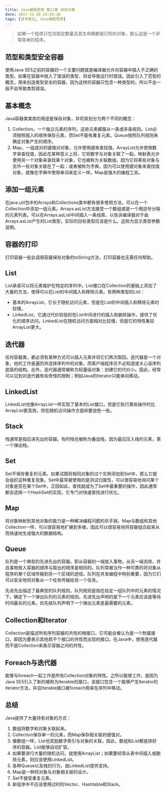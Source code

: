 ```yaml
---
title: Java编程思想 第11章 持有对象
date: 2017-11-26 19:54:20
tags: [读书笔记, Java编程思想]
---
```

> 如果一个程序只包含固定数量且其生命期都是已知的对象，那么这是一个非常简单的程序。

<!--more-->

## 范型和类型安全容器

使用Java SE5之前的容器的一个主要问题就是编译器允许向容器中插入不正确的类型。如果在容器中放入了错误的类型，将会导致运行时错误。因此引入了范型的概念，用来创造类型安全的容器，因为这样的容器只包含一种类型的，所以不会一般不会导致类型错误。

## 基本概念

Java容器类类库的用途是保存对象，并将其划分为两个不同的概念：

1. Collection。一个独立元素的序列，这些元素都服从一条或多条规则。List必须按照插入的顺序保存元素，而Set不能有重复元素。Queue按照队列规则来确定对象产生的顺序。
2. Map。一组成对的键值对对象，允许使用键来查找值。ArrayList允许使用数字来查找值，因此在某种意义上将，它将数字与对象关联了一起。映射表允许使用另一个对象来查找某个对象，它也被称为关联数组，因为它将某些对象与另外一些对象关联在了一起；或者被称为字典，因为可以使用键对象来查找值对象，就像在字典中使用单词来定义一样。Map是强大的编程工具。

## 添加一组元素

在java.util包中的Arrays和Collections类中都有很多使用方法，可以在一个Collection中添加一组元素。Arrays.asList方法接受一个数组或是一个用逗号分隔的元素列表。可以在Arrays.asList中间插入一条线索，以告诉编译器对于由Arrays.asList产生的List类型，实际的目标类型应该是什么。这称为显示类型参数说明。

## 容器的打印

打印容器一般会调用容器保存对象的toString方法，打印容器也无需任何帮助。

## List

List承诺可以将元素维护在特定的序列中。List接口在Collection的基础上添加了大量的方法，使得可以在List的中间插入和移除元素。有两种类型的List：

- 基本的ArrayList，它长于随机访问元素，但是在List的中间插入和移除元素时较慢。
- LinkedList，它通过代价较低的在List中间进行的插入和删除操作，提供了优化的顺序访问。LinkedList在随机访问方面相对比较慢，但是它的特性集较ArrayList更大。

## 迭代器

任何容器类，都必须有某种方式可以插入元素并将它们再次取回。迭代器是一个对象，他的工作是遍历并选择序列中的对象，而客户端程序员不必知道或关心该序列底层的结构。此外，迭代器通常被称为轻量级对象：创建它的代价小。因此，经常可以见到对迭代器有些奇怪的限制；例如Java的Iterator只能单向移动。

## LinkedList

LinkedList也像ArrayList一样实现了基本的List接口，但是它执行某些操作时比ArrayList更高效，但在随机访问操作方面却要逊色一些。

## Stack

栈通常是指后进先出的容器。有时栈也被称为叠加栈，因为最后压入栈的元素，第一个弹出栈。

## Set

Set不保存重复的元素。如果试图将相同对象的过个实例添加到Set中，那么它就会组织这种重复现象。Set中最常被使用的是测试归属性，可以很容易地询问某个对象是否在某个Set中。正因如此，查找就成为了Set中最重要的操作，因此通常都会选择一个HashSet的实现，它专门对快速查找进行优化。

## Map

将对象映射到其他对象的能力是一种解决编程问题的杀手锏。Map与数组和其他Collection一样，可以很容易地扩展到多维，因此可以很容易地将容器组合起来从而快速地生成强大的数据结构。

## Queue

队列是一个典型的先进先出的容器。即从容器的一端放入事物，从另一端去除，并且事物放入容器的顺序与取出的顺序是相同的。队列常被当作一种可靠的将对象从程序的某个区域传输到另一个区域的途径。队列在并发编程中特别重要，因为它们可以安全地将对象从一个任务传输给另一个任务。

先进先出描述了最典型的队列规则。队列规则是指在给定一组队列中的元素的情况下，确定下一个弹出队列的元素的规则。先进先出声明的是下一个元素应该是等待时间最长的元素。优先级队列声明下一个弹出元素是最需要的元素。

## Collection和Iterator

Collection是描述所有序列容器的共性的根接口，它可能会被认为是一个附属接口，即因为要表示其他若干个接口的共性而出现的接口。在Java中，使用迭代器而不是Collection来表示容器之间的共性。

## Foreach与迭代器

能够与foreach一起工作是所有Collection对象的特性。之所以能够工作，是因为Java SE5引入了新的被称为Iterable的接口，该接口包含一个能够产生Iterator的iterator方法，并且Iterable接口被foreach用来在序列中移动。

## 总结

Java提供了大量持有对象的方式：

1. 数组将数字和对象关联起来。
2. Collection保存单一的元素，而Map保存相关联的键值对。
3. 像数组一样，List也奖励数字索引与对象的关联，因此，数组和List都是排好序的容器。List能够自动扩容。
4. 如果要进行大量的随机访问，就使用ArrayList；如果要经常从表中间插入或删除元素，则应该使用LinkedList。
5. 各种Queue以及栈的行为，由LinkedList提供支持。
6. Map是一种将对象与对象相关联的设计。
7. Set不接受重复元素。
8. 新程序中不应该使用过时的Vector、Hashtable和Stack。